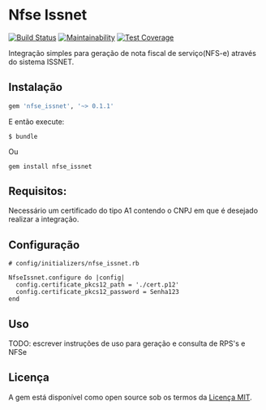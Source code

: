 # Nfse Issnet

[![Build Status](https://travis-ci.org/eduardoscottini/nfse_issnet.svg?branch=master)](https://travis-ci.org/eduardoscottini/nfse_issnet)
[![Maintainability](https://api.codeclimate.com/v1/badges/f53b3ab25175f4bf5a5b/maintainability)](https://codeclimate.com/github/eduardoscottini/nfse_issnet/maintainability)
[![Test Coverage](https://api.codeclimate.com/v1/badges/f53b3ab25175f4bf5a5b/test_coverage)](https://codeclimate.com/github/eduardoscottini/nfse_issnet/test_coverage)

Integração simples para geração de nota fiscal de serviço(NFS-e) através do sistema ISSNET.

## Instalação

```ruby
gem 'nfse_issnet', '~> 0.1.1'
```

E então execute:

    $ bundle

Ou

```
gem install nfse_issnet
 ```



## Requisitos:

Necessário um certificado do tipo A1 contendo o CNPJ em que é desejado realizar a integração.

## Configuração
```
# config/initializers/nfse_issnet.rb

NfseIssnet.configure do |config|
  config.certificate_pkcs12_path = './cert.p12'
  config.certificate_pkcs12_password = Senha123
end
```

## Uso

TODO: escrever instruções de uso para geração e consulta de RPS's e NFSe

## Licença

A gem está disponível como open source sob os termos da [Licença MIT](https://opensource.org/licenses/MIT).
